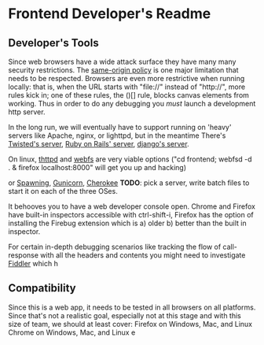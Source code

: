 # Frontend Developer's Readme


## Developer's Tools

Since web browsers have a wide attack surface they have many many security restrictions. The [same-origin policy](https://developer.mozilla.org/en-US/docs/Web/JavaScript/Same_origin_policy_for_JavaScript) is one major limitation that needs to be respected.
Browsers are even more restrictive when running locally: that is, when the URL starts with "file://" instead of "http://", more rules kick in;
 one of these rules, the ()[] rule, blocks canvas elements from working.
Thus in order to do any debugging you _must_ launch a development http server.

 In the long run, we will eventually have to support running on 'heavy' servers like
 Apache, nginx, or lighttpd,
 but in the meantime
There's [Twisted's server](http://twistedmatrix.com/trac/wiki/TwistedWeb),
 [Ruby on Rails' server](http://www.ruby-doc.org/stdlib-1.9.3/libdoc/webrick/rdoc/index.html),
 [django's server](https://docs.djangoproject.com/en/dev/ref/django-admin/#runserver-port-or-address-port).


On linux, [thttpd]() and [webfs](http://linux.bytesex.org/misc/webfs.html) are very viable options ("cd frontend; webfsd -d . & firefox localhost:8000" will get you up and hacking)

or 
[Spawning](https://pypi.python.org/pypi/Spawning), [Gunicorn](http://gunicorn.org/), [Cherokee](http://cherokee-project.com/)
**TODO**: pick a server, write batch files to start it on each of the three OSes.

It behooves you to have a web developer console open. Chrome and Firefox have built-in inspectors accessible with ctrl-shift-i,
Firefox has the option of installing the Firebug extension which is
 a) older b) better than the built in inspector.

For certain in-depth debugging scenarios like tracking the flow of call-response with all the headers and contents
you might need to investigate [Fiddler](http://fiddler2.com/) which 
h


## Compatibility

Since this is a web app, it needs to be tested in all browsers on all platforms.
Since that's not a realistic goal, especially not at this stage and with this size of team,
we should at least cover:
Firefox on Windows, Mac, and Linux
Chrome on Windows, Mac, and Linux
e
